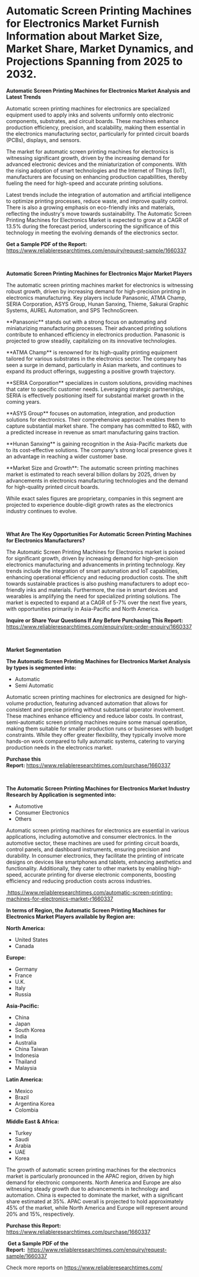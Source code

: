 <p><h1>Automatic Screen Printing Machines for Electronics Market Furnish Information about Market Size, Market Share, Market Dynamics, and Projections Spanning from 2025 to 2032.</h1></p><p><strong>Automatic Screen Printing Machines for Electronics Market Analysis and Latest Trends</strong></p>
<p><p>Automatic screen printing machines for electronics are specialized equipment used to apply inks and solvents uniformly onto electronic components, substrates, and circuit boards. These machines enhance production efficiency, precision, and scalability, making them essential in the electronics manufacturing sector, particularly for printed circuit boards (PCBs), displays, and sensors.</p><p>The market for automatic screen printing machines for electronics is witnessing significant growth, driven by the increasing demand for advanced electronic devices and the miniaturization of components. With the rising adoption of smart technologies and the Internet of Things (IoT), manufacturers are focusing on enhancing production capabilities, thereby fueling the need for high-speed and accurate printing solutions. </p><p>Latest trends include the integration of automation and artificial intelligence to optimize printing processes, reduce waste, and improve quality control. There is also a growing emphasis on eco-friendly inks and materials, reflecting the industry's move towards sustainability. The Automatic Screen Printing Machines for Electronics Market is expected to grow at a CAGR of 13.5% during the forecast period, underscoring the significance of this technology in meeting the evolving demands of the electronics sector.</p></p>
<p><strong>Get a Sample PDF of the Report:&nbsp;</strong> <a href="https://www.reliableresearchtimes.com/enquiry/request-sample/1660337?utm_campaign=2006&utm_medium=2&utm_source=Github&utm_content=ia&utm_term=17012025&utm_id=automatic-screen-printing-machines-for-electronics">https://www.reliableresearchtimes.com/enquiry/request-sample/1660337</a></p>
<p>&nbsp;</p>
<p><strong>Automatic Screen Printing Machines for Electronics Major Market Players</strong></p>
<p><p>The automatic screen printing machines market for electronics is witnessing robust growth, driven by increasing demand for high-precision printing in electronics manufacturing. Key players include Panasonic, ATMA Champ, SERIA Corporation, ASYS Group, Hunan Sanxing, Thieme, Sakurai Graphic Systems, AUREL Automation, and SPS TechnoScreen.</p><p>**Panasonic** stands out with a strong focus on automating and miniaturizing manufacturing processes. Their advanced printing solutions contribute to enhanced efficiency in electronics production. Panasonic is projected to grow steadily, capitalizing on its innovative technologies.</p><p>**ATMA Champ** is renowned for its high-quality printing equipment tailored for various substrates in the electronics sector. The company has seen a surge in demand, particularly in Asian markets, and continues to expand its product offerings, suggesting a positive growth trajectory.</p><p>**SERIA Corporation** specializes in custom solutions, providing machines that cater to specific customer needs. Leveraging strategic partnerships, SERIA is effectively positioning itself for substantial market growth in the coming years.</p><p>**ASYS Group** focuses on automation, integration, and production solutions for electronics. Their comprehensive approach enables them to capture substantial market share. The company has committed to R&D, with a predicted increase in revenue as smart manufacturing gains traction.</p><p>**Hunan Sanxing** is gaining recognition in the Asia-Pacific markets due to its cost-effective solutions. The company's strong local presence gives it an advantage in reaching a wider customer base.</p><p>**Market Size and Growth**: The automatic screen printing machines market is estimated to reach several billion dollars by 2025, driven by advancements in electronics manufacturing technologies and the demand for high-quality printed circuit boards.</p><p>While exact sales figures are proprietary, companies in this segment are projected to experience double-digit growth rates as the electronics industry continues to evolve.</p></p>
<p>&nbsp;</p>
<p><strong>What Are The Key Opportunities For Automatic Screen Printing Machines for Electronics Manufacturers?</strong></p>
<p><p>The Automatic Screen Printing Machines for Electronics market is poised for significant growth, driven by increasing demand for high-precision electronics manufacturing and advancements in printing technology. Key trends include the integration of smart automation and IoT capabilities, enhancing operational efficiency and reducing production costs. The shift towards sustainable practices is also pushing manufacturers to adopt eco-friendly inks and materials. Furthermore, the rise in smart devices and wearables is amplifying the need for specialized printing solutions. The market is expected to expand at a CAGR of 5-7% over the next five years, with opportunities primarily in Asia-Pacific and North America.</p></p>
<p><strong>Inquire or Share Your Questions If Any Before Purchasing This Report:</strong> <a href="https://www.reliableresearchtimes.com/enquiry/pre-order-enquiry/1660337?utm_campaign=2006&utm_medium=2&utm_source=Github&utm_content=ia&utm_term=17012025&utm_id=automatic-screen-printing-machines-for-electronics">https://www.reliableresearchtimes.com/enquiry/pre-order-enquiry/1660337</a></p>
<p>&nbsp;</p>
<p><strong>Market Segmentation</strong></p>
<p><strong>The Automatic Screen Printing Machines for Electronics Market Analysis by types is segmented into:</strong></p>
<p><ul><li>Automatic</li><li>Semi Automatic</li></ul></p>
<p><p>Automatic screen printing machines for electronics are designed for high-volume production, featuring advanced automation that allows for consistent and precise printing without substantial operator involvement. These machines enhance efficiency and reduce labor costs. In contrast, semi-automatic screen printing machines require some manual operation, making them suitable for smaller production runs or businesses with budget constraints. While they offer greater flexibility, they typically involve more hands-on work compared to fully automatic systems, catering to varying production needs in the electronics market.</p></p>
<p><strong>Purchase this Report:&nbsp;</strong><a href="https://www.reliableresearchtimes.com/purchase/1660337?utm_campaign=2006&utm_medium=2&utm_source=Github&utm_content=ia&utm_term=17012025&utm_id=automatic-screen-printing-machines-for-electronics">https://www.reliableresearchtimes.com/purchase/1660337</a></p>
<p>&nbsp;</p>
<p><strong>The Automatic Screen Printing Machines for Electronics Market Industry Research by Application is segmented into:</strong></p>
<p><ul><li>Automotive</li><li>Consumer Electronics</li><li>Others</li></ul></p>
<p><p>Automatic screen printing machines for electronics are essential in various applications, including automotive and consumer electronics. In the automotive sector, these machines are used for printing circuit boards, control panels, and dashboard instruments, ensuring precision and durability. In consumer electronics, they facilitate the printing of intricate designs on devices like smartphones and tablets, enhancing aesthetics and functionality. Additionally, they cater to other markets by enabling high-speed, accurate printing for diverse electronic components, boosting efficiency and reducing production costs across industries.</p></p>
<p><a href="https://www.reliableresearchtimes.com/automatic-screen-printing-machines-for-electronics-market-r1660337?utm_campaign=2006&utm_medium=2&utm_source=Github&utm_content=ia&utm_term=17012025&utm_id=automatic-screen-printing-machines-for-electronics">&nbsp;https://www.reliableresearchtimes.com/automatic-screen-printing-machines-for-electronics-market-r1660337</a></p>
<p><strong>In terms of Region, the Automatic Screen Printing Machines for Electronics Market Players available by Region are:</strong></p>
<p>
    <p> <strong> North America: </strong>
        <ul>
            <li>United States</li>
            <li>Canada</li>
        </ul>
        </p> 
    <p> <strong> Europe: </strong>
        <ul>
            <li>Germany</li>
            <li>France</li>
            <li>U.K.</li>
            <li>Italy</li>
            <li>Russia</li>
        </ul>
        </p> 
    <p> <strong> Asia-Pacific: </strong>
        <ul>
            <li>China</li>
            <li>Japan</li>
            <li>South Korea</li>
            <li>India</li>
            <li>Australia</li>
            <li>China Taiwan</li>
            <li>Indonesia</li>
            <li>Thailand</li>
            <li>Malaysia</li>
        </ul>
        </p> 
    <p> <strong> Latin America: </strong>
        <ul>
            <li>Mexico</li>
            <li>Brazil</li>
            <li>Argentina Korea</li>
            <li>Colombia</li>
        </ul>
        </p> 
    <p> <strong> Middle East & Africa: </strong>
        <ul>
            <li>Turkey</li>
            <li>Saudi</li>
            <li>Arabia</li>
            <li>UAE</li>
            <li>Korea</li>
        </ul>
    </p>
    </p>
<p><p>The growth of automatic screen printing machines for the electronics market is particularly pronounced in the APAC region, driven by high demand for electronic components. North America and Europe are also witnessing steady growth due to advancements in technology and automation. China is expected to dominate the market, with a significant share estimated at 35%. APAC overall is projected to hold approximately 45% of the market, while North America and Europe will represent around 20% and 15%, respectively.</p></p>
<p><strong>Purchase this Report: </strong><a href="https://www.reliableresearchtimes.com/purchase/1660337?utm_campaign=2006&utm_medium=2&utm_source=Github&utm_content=ia&utm_term=17012025&utm_id=automatic-screen-printing-machines-for-electronics">https://www.reliableresearchtimes.com/purchase/1660337</a></p>
<p>&nbsp;<strong>Get a Sample PDF of the Report:&nbsp;&nbsp;</strong><a href="https://www.reliableresearchtimes.com/enquiry/request-sample/1660337?utm_campaign=2006&utm_medium=2&utm_source=Github&utm_content=ia&utm_term=17012025&utm_id=automatic-screen-printing-machines-for-electronics">https://www.reliableresearchtimes.com/enquiry/request-sample/1660337</a></p>
<p><strong></strong></p>
<p>Check more reports on <a href="https://www.reliableresearchtimes.com/?utm_campaign=2006&utm_medium=2&utm_source=Github&utm_content=ia&utm_term=17012025&utm_id=automatic-screen-printing-machines-for-electronics">https://www.reliableresearchtimes.com/</a></p>